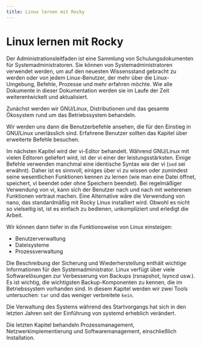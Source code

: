 ```yaml
---
title: Linux lernen mit Rocky
---
```


# Linux lernen mit Rocky

Der Administrationsleitfaden ist eine Sammlung von Schulungsdokumenten für Systemadministratoren. Sie können von Systemadministratoren verwendet werden, um auf den neuesten Wissensstand gebracht zu werden oder von jedem Linux-Benutzer, der mehr über die Linux-Umgebung, Befehle, Prozesse und mehr erfahren möchte. Wie alle Dokumente in dieser Dokumentation werden sie im Laufe der Zeit weiterentwickelt und aktualisiert.

Zunächst werden wir GNU/Linux, Distributionen und das gesamte Ökosystem rund um das Betriebssystem behandeln.

Wir werden uns dann die Benutzerbefehle ansehen, die für den Einstieg in GNU/Linux unerlässlich sind. Erfahrene Benutzer sollten das Kapitel über erweiterte Befehle besuchen.

Im nächsten Kapitel wird der vi-Editor behandelt. Während GNU/Linux mit vielen Editoren geliefert wird, ist der vi einer der leistungsstärksten. Einige Befehle verwenden manchmal eine identische Syntax wie der vi (`sed` sei erwähnt). Daher ist es sinnvoll, einiges über vi zu wissen oder zumindest seine wesentlichen Funktionen kennen zu lernen (wie man eine Datei öffnet, speichert, vi beendet oder ohne Speichern beendet). Bei regelmäßiger Verwendung von vi, kann sich der Benutzer nach und nach mit weiterenen Funktionen vertraut machen. Eine Alternative wäre die Verwendung von nano, das standardmäßig mit Rocky Linux installiert wird. Obwohl es nicht so vielseitig ist, ist es einfach zu bedienen, unkompliziert und erledigt die Arbeit.

Wir können dann tiefer in die Funktionsweise von Linux einsteigen:

* Benutzerverwaltung
* Dateisysteme
* Prozessverwaltung

Die Beschreibung der Sicherung und Wiederherstellung enthält wichtige Informationen für den Systemadministrator. Linux verfügt über viele Softwarelösungen zur Verbesserung von Backups (rsnapshot, lsyncd usw.). Es ist wichtig, die wichtigsten Backup-Komponenten zu kennen, die im Betriebssystem vorhanden sind. In diesem Kapitel werden wir zwei Tools untersuchen: `tar` und das weniger verbreitete `kein`.

Die Verwaltung des Systems während des Startvorgangs hat sich in den letzten Jahren seit der Einführung von systemd erheblich verändert.


Die letzten Kapitel behandeln Prozessmanagement, Netzwerkimplementierung und Softwaremanagement, einschließlich Installation.

